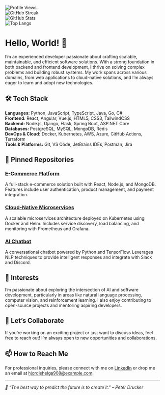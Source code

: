 ![Profile Views](https://komarev.com/ghpvc/?username=hjordishelga908&color=blueviolet&style=flat-square)  
![GitHub Streak](https://streak-stats.demolab.com/?user=hjordishelga908&theme=dark)  
![GitHub Stats](https://github-readme-stats.vercel.app/api?username=hjordishelga908&show_icons=true&theme=radical)  
![Top Langs](https://github-readme-stats.vercel.app/api/top-langs/?username=hjordishelga908&layout=compact&theme=radical)  

# Hello, World! 👋  

I’m an experienced developer passionate about crafting scalable, maintainable, and efficient software solutions. With a strong foundation in both backend and frontend development, I thrive on solving complex problems and building robust systems. My work spans across various domains, from web applications to cloud-native solutions, and I’m always eager to learn and adopt new technologies.  

## 🛠️ Tech Stack  

**Languages:** Python, JavaScript, TypeScript, Java, Go, C#  
**Frontend:** React, Angular, Vue.js, HTML5, CSS3, TailwindCSS  
**Backend:** Node.js, Django, Flask, Spring Boot, ASP.NET Core  
**Databases:** PostgreSQL, MySQL, MongoDB, Redis  
**DevOps & Cloud:** Docker, Kubernetes, AWS, Azure, GitHub Actions, Terraform  
**Tools & Platforms:** Git, VS Code, JetBrains IDEs, Postman, Jira  

## 🚀 Pinned Repositories  

### [E-Commerce Platform](https://github.com/hjordishelga908/ecommerce-platform)  
A full-stack e-commerce solution built with React, Node.js, and MongoDB. Features include user authentication, product management, and payment integration.  

### [Cloud-Native Microservices](https://github.com/hjordishelga908/cloud-native-microservices)  
A scalable microservices architecture deployed on Kubernetes using Docker and Helm. Includes service discovery, load balancing, and monitoring with Prometheus and Grafana.  

### [AI Chatbot](https://github.com/hjordishelga908/ai-chatbot)  
A conversational chatbot powered by Python and TensorFlow. Leverages NLP techniques to provide intelligent responses and integrate with Slack and Discord.  

## 🌱 Interests  

I’m passionate about exploring the intersection of AI and software development, particularly in areas like natural language processing, computer vision, and reinforcement learning. I also enjoy contributing to open-source projects and mentoring aspiring developers.  

## 🤝 Let’s Collaborate  

If you’re working on an exciting project or just want to discuss ideas, feel free to reach out! I’m always open to new opportunities and collaborations.  

## 📫 How to Reach Me  

For professional inquiries, please connect with me on [LinkedIn](https://www.linkedin.com/in/hjordishelga908) or drop me an email at [hjordishelga908@example.com](mailto:hjordishelga908@example.com).  

---

_🌟 “The best way to predict the future is to create it.” – Peter Drucker_
